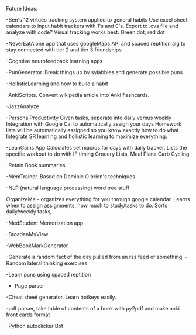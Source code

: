 Future Ideas:

-Ben's 12 virtues tracking system applied to general habits
	Use excel sheet calendars to input habit trackers with 1's and 0's. Export to .cvs file and analyze with code?
	Visual tracking works best. Green dot, red dot

-NeverEatAlone app that uses googleMaps API and spaced reptition alg to stay connected with tier 2 and tier 3 friendships

-Cogntive neurofeedback learning apps

-PunGenerator. Break things up by sylabbles and generate possible puns

-HollisticLearning and how to build a habit

-AnkiScripts. Convert wikipedia article into Anki flashcards. 

-JazzAnalyze

-PersonalProductivity
	Given tasks, seperate into daily versus weekly
	Integration with Google Cal to automatically assign your days
	Homework lists will be automatically assigned so you know exactly how to do what
	Integrate SR learning and hollistic learning to maximize everything.

-LeanGains App
	Calculates set macros for days with daily tracker.
	Lists the specific workout to do with IF timing
	Grocery Lists, Meal Plans
	Carb Cycling

-Retain Book summaries 

-MemTrainer. Based on Dominic O brien's techniques

-NLP (natural language processing) word tree stuff

OrganizeMe - organizes everything for you through google calendar. Learns when to assign assignments, how much to study/tasks to do. Sorts daily/weekly tasks, 

-MedStudent Memorization app

-BroadenMyView

-WebBookMarkGenerator

-Generate a random fact of the day pulled from an rss feed or something. 
	-Random lateral thinking exercises

-Learn puns using spaced reptition

- Page parser

-Cheat sheet generator. Learn hotkeys easily.

-pdf parser, take table of contents of a book with py2pdf and make anki front cards format

-Python autoclicker Bot



								
								
								
								
								
								
								
								






